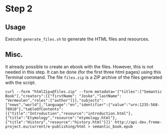 # Step 2

## Usage

Execute `generate_files.sh` to generate the HTML files and resources.

## Misc.

It already possible to create an ebook with the files. However, this is not needed in this step. It can be done (for the first three html pages) using this Terminal command. The file `files.zip` is a ZIP archive of the files generated with the script.

`curl --form "htmlZip=@files.zip" --form metadata='{"titles":["Semantic Book"],"creators":[{"firstName": "Joske","lastName": "Vermeulen","roles":["author"]}],"subjects":["news","world"],"language":"en","identifier":{"value":"urn:1235-568-78910"},"tableOfContents":[{"title":"Introduction","resource":"introduction.html"},{"title":"Etymology","resource":"etymology.html"},{"title":"History","resource":"history.html"}]}' http://api-dev.freme-project.eu/current/e-publishing/html > semantic_book.epub`